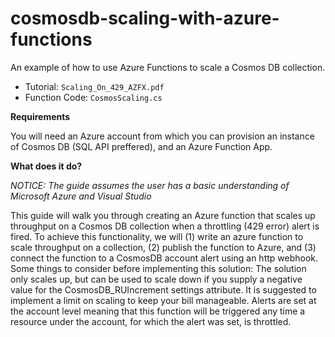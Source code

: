 # cosmosdb-scaling-with-azure-functions
An example of how to use Azure Functions to scale a Cosmos DB collection.

- Tutorial: `Scaling_On_429_AZFX.pdf`
- Function Code: `CosmosScaling.cs`

**Requirements**

You will need an Azure account from which you can provision an instance of Cosmos DB (SQL API preffered), and an Azure Function App.

**What does it do?**

*NOTICE: The guide assumes the user has a basic understanding of Microsoft Azure and Visual Studio* 

This guide will walk you through creating an Azure function that scales up throughput on a Cosmos DB collection when a throttling (429 error) alert is fired. To achieve this functionality, we will (1) write an azure function to scale throughput on a collection, (2) publish the function to Azure, and (3) connect the function to a CosmosDB account alert using an http webhook. Some things to consider before implementing this solution: The solution only scales up, but can be used to scale down if you supply a negative value for the CosmosDB_RUIncrement settings attribute. It is suggested to implement a limit on scaling to keep your bill manageable. Alerts are set at the account level meaning that this function will be triggered any time a resource under the account, for which the alert was set, is throttled.
